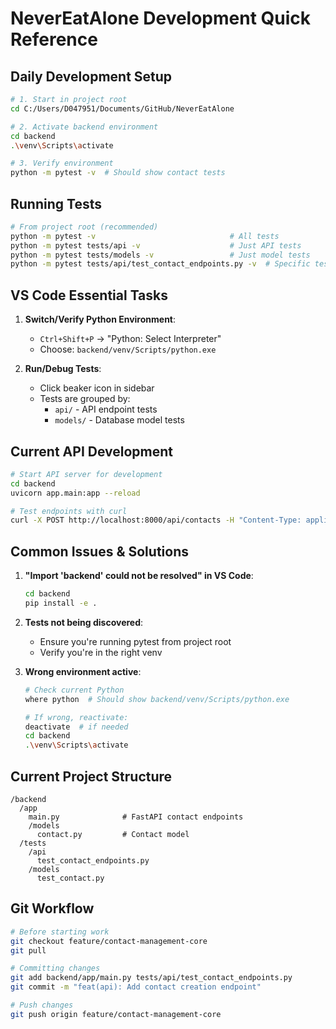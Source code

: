 # NeverEatAlone Development Quick Reference

## Daily Development Setup
```bash
# 1. Start in project root
cd C:/Users/D047951/Documents/GitHub/NeverEatAlone

# 2. Activate backend environment
cd backend
.\venv\Scripts\activate

# 3. Verify environment
python -m pytest -v  # Should show contact tests
```

## Running Tests
```bash
# From project root (recommended)
python -m pytest -v                              # All tests
python -m pytest tests/api -v                    # Just API tests
python -m pytest tests/models -v                 # Just model tests
python -m pytest tests/api/test_contact_endpoints.py -v  # Specific test file
```

## VS Code Essential Tasks
1. **Switch/Verify Python Environment**:
   - `Ctrl+Shift+P` → "Python: Select Interpreter"
   - Choose: `backend/venv/Scripts/python.exe`

2. **Run/Debug Tests**:
   - Click beaker icon in sidebar
   - Tests are grouped by:
     - `api/` - API endpoint tests
     - `models/` - Database model tests

## Current API Development
```bash
# Start API server for development
cd backend
uvicorn app.main:app --reload

# Test endpoints with curl
curl -X POST http://localhost:8000/api/contacts -H "Content-Type: application/json" -d "{\"name\":\"Test Contact\"}"
```

## Common Issues & Solutions

1. **"Import 'backend' could not be resolved" in VS Code**:
   ```bash
   cd backend
   pip install -e .
   ```

2. **Tests not being discovered**:
   - Ensure you're running pytest from project root
   - Verify you're in the right venv

3. **Wrong environment active**:
   ```bash
   # Check current Python
   where python  # Should show backend/venv/Scripts/python.exe

   # If wrong, reactivate:
   deactivate  # if needed
   cd backend
   .\venv\Scripts\activate
   ```

## Current Project Structure
```
/backend
  /app
    main.py              # FastAPI contact endpoints
    /models
      contact.py         # Contact model
  /tests
    /api
      test_contact_endpoints.py
    /models
      test_contact.py
```

## Git Workflow
```bash
# Before starting work
git checkout feature/contact-management-core
git pull

# Committing changes
git add backend/app/main.py tests/api/test_contact_endpoints.py
git commit -m "feat(api): Add contact creation endpoint"

# Push changes
git push origin feature/contact-management-core
```
